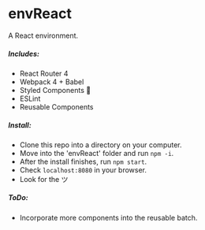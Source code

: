 # envReact
A React environment.

##### Includes:
* React Router 4
* Webpack 4 + Babel
* Styled Components :nail_care:
* ESLint
* Reusable Components

##### Install:
* Clone this repo into a directory on your computer.
* Move into the 'envReact' folder and run `npm -i`.
* After the install finishes, run `npm start`.
* Check `localhost:8080` in your browser.
* Look for the ツ


##### ToDo:
* Incorporate more components into the reusable batch.
